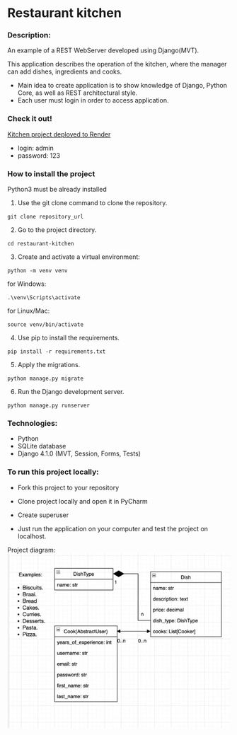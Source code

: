 # Restaurant kitchen

### Description:

An example of a REST WebServer developed using Django(MVT).

This application describes the operation of the kitchen,
where the manager can add dishes, ingredients and cooks.

- Main idea to create application is to show knowledge of Django, Python Core, as well as REST architectural style.
- Each user must login in order to access application.

### Check it out!

[Kitchen project deployed to Render](https://restaurant-kitchen-ldjd.onrender.com)
- login: admin
- password: 123

### How to install the project

Python3 must be already installed

1. Use the git clone command to clone the repository.

```
git clone repository_url
```

2. Go to the project directory.

```angular2html
cd restaurant-kitchen
```

3. Create and activate a virtual environment:

```angular2html
python -m venv venv
```

for Windows:

```angular2html
.\venv\Scripts\activate
```

for Linux/Mac:

```angular2html
source venv/bin/activate
```

4. Use pip to install the requirements.

```angular2html
pip install -r requirements.txt
```

5. Apply the migrations.

```angular2html
python manage.py migrate
```

6. Run the Django development server.

```
python manage.py runserver

```

### Technologies:

- Python
- SQLite database
- Django 4.1.0 (MVT, Session, Forms, Tests)

### To run this project locally:

- Fork this project to your repository
- Clone project locally and open it in PyCharm
- Create superuser


- Just run the application on your computer and test the project on localhost.

Project diagram:
![img.png](img.png)
